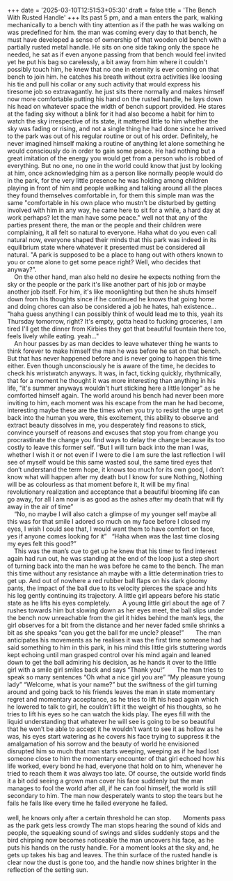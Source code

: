 +++
date = '2025-03-10T12:51:53+05:30'
draft = false
title = 'The Bench With Rusted Handle'
+++
Its past 5 pm, and a man enters the park, walking mechanically to a bench with tiny attention as if the path he was walking on was predefined for him. the man was coming every day to that bench, he must have developed a sense of ownership of that wooden old bench with a partially rusted metal handle. He sits on one side taking only the space he needed, he sat as if even anyone passing from that bench would feel invited yet he put his bag so carelessly, a bit away from him where it couldn't possibly touch him, he knew that no one in eternity is ever coming on that bench to join him. he catches his breath without extra activities like loosing his tie and pull his collar or any such activity that would express his tiresome job so extravagantly. he just sits there normally and makes himself now more comfortable putting his hand on the rusted handle, he lays down his head on whatever space the width of bench support provided. He stares at the fading sky without a blink for it had also become a habit for him to watch the sky irrespective of its state, it mattered little to him whether the sky was fading or rising, and not a single thing he had done since he arrived to the park was out of his regular routine or out of his order. Definitely, he never imagined himself making a routine of anything let alone something he would consciously do in order to gain some peace. He had nothing but a great imitation of the energy you would get from a person who is robbed of everything. But no one, no one in the world could know that just by looking at him, once acknowledging him as a person like normally people would do in the park, for the very little presence he was holding among children playing in front of him and people walking and talking around all the places they found themselves comfortable in, for them this simple man was the same "comfortable in his own place who mustn't be disturbed by getting involved with him in any way, he came here to sit for a while, a hard day at work perhaps? let the man have some peace." well not that any of the parties present there, the man or the people and their children were complaining, it all felt so natural to everyone. Haha what do you even call natural now, everyone shaped their minds that this park was indeed in its equilibrium state where whatever it presented must be considered all natural. "A park is supposed to be a place to hang out with others known to you or come alone to get some peace right? Well, who decides that anyway?".  
&nbsp;  
On the other hand, man also held no desire he expects nothing from the sky or the people or the park it's like another part of his job or maybe another job itself. For him, it's like moonlighting but then he shuts himself down from his thoughts since if he continued he knows that going home and doing chores can also be considered a job he hates, hah existence... "haha guess anything I can possibly think of would lead me to this, yeah its Thursday tomorrow, right? It's empty, gotta head to fucking  groceries, I am tired I'll get the dinner from Kirbies they got that beautiful fountain there too, feels lively while eating. yeah..."  
&nbsp;  
An hour passes by as man decides to leave whatever thing he wants to think forever to make himself the man he was before he sat on that bench. But that has never happened before and is never going to happen this time either. Even though unconsciously he is aware of the time, he decides to check his wristwatch anyways. It was, in fact, ticking quickly, rhythmically, that for a moment he thought it was more interesting than anything in his life, "it's summer anyways wouldn't hurt sticking here a little longer" as he comforted himself again. The world around his bench had never been more inviting to him, each moment was his escape from the man he had become, interesting maybe these are the times when you try to resist the urge to get back into the human you were, this excitement, this ability to observe and extract beauty dissolves in me, you desperately find reasons to stick, convince yourself of reasons and excuses that stop you from change you procrastinate the change you find ways to delay the change because its too costly to leave this former self. “But I will turn back into the man I was, whether I wish it or not even if I were to die I am sure the last reflection I will see of myself would be this same wasted soul, the same tired eyes that don’t understand the term hope, it knows too much for its own good, I don’t know what will happen after my death but I know for sure Nothing, Nothing will be as colourless as that moment before it, It will be my final revolutionary realization and acceptance that a beautiful blooming life can go away, for all I am now is as good as the ashes after my death that will fly away in the air of time”  
&nbsp;  
“No, no maybe I will also catch a glimpse of my younger self maybe all this was for that smile I adored so much on my face before I closed my eyes, I wish I could see that, I would want them to have comfort on face, yes if anyone comes looking for it”  
“Haha when was the last time closing my eyes felt this good?”  
&nbsp;  
This was the man’s cue to get up he knew that his timer to find interest again had run out, he was standing at the end of the loop just a step short of turning back into the man he was before he came to the bench. The man this time without any resistance ah maybe with a little determination tries to get up. And out of nowhere a red rubber ball flaps on his dark gloomy pants, the impact of the ball due to its velocity pierces the space and hits his leg gently continuing its trajectory. A little girl appears before his static state as he lifts his eyes completely.  
&nbsp;  
A young little girl about the age of 7 rushes towards him but slowing down as her eyes meet, the ball slips under the bench now unreachable from the girl it hides behind the man’s legs, the girl observes for a bit from the distance and her never faded smile shrinks a bit as she speaks “can you get the ball for me uncle? please!”  
&nbsp;  
The man anticipates his movements as he realises it was the first time someone had said something to him in this park, in his mind this little girls stuttering words kept echoing until man grasped control over his mind again and leaned down to get the ball admiring his decision, as he hands it over to the little girl with a smile girl smiles back and says “Thank you!”  
&nbsp;  
The man tries to speak so many sentences “Oh what a nice girl you are” “My pleasure young lady” “Welcome, what is your name?” but the swiftness of the girl turning around and going back to his friends leaves the man in state momentary regret and momentary acceptance, as he tries to lift his head again which he lowered to talk to girl, he couldn’t lift it the weight of his thoughts, so he tries to lift his eyes so he can watch the kids play. The eyes fill with the liquid understanding that whatever he will see is going to be so beautiful that he won’t be able to accept it he wouldn’t want to see it as hollow as he was, his eyes start watering as he covers his face trying to suppress it the amalgamation of his sorrow and the beauty of world he envisioned disrupted him so much that man starts weeping, weeping as if he had lost someone close to him the momentary encounter of that girl echoed how his life worked, every bond he had, everyone that hold on to him, whenever he tried to reach them it was always too late. Of course, the outside world finds it a bit odd seeing a grown man cover his face suddenly but the man manages to fool the world after all, if he can fool himself, the world is still secondary to him. The man now desperately wants to stop the tears but he fails he fails like every time he failed everyone he failed.  
&nbsp;  
well, he knows only after a certain threshold he can stop.  
&nbsp;  
Moments pass as the park gets less crowdy The man stops hearing the sound of kids and people, the squeaking sound of swings and slides suddenly stops and the bird chirping now becomes noticeable the man uncovers his face, as he puts his hands on the rusty handle. For a moment looks at the sky and, he gets up takes his bag and leaves. The thin surface of the rusted handle is clear now the dust is gone too, and the handle now shines brighter in the reflection of the setting sun.